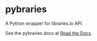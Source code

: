 # pybraries

A Python wrapper for libraries.io API.

See the pybraries docs at [Read the Docs](https://pybraries.readthedocs.io).
